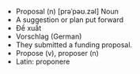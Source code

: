 - Proposal (n)	[prəˈpəʊ.zəl]	Noun
- A suggestion or plan put forward
- Đề xuất
- Vorschlag (German)
- They submitted a funding proposal.
- Propose (v), proposer (n)
- Latin: proponere